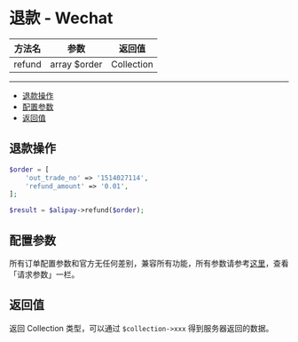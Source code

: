 # 退款 - Wechat

| 方法名 | 参数 | 返回值 |
| :---: | :---: | :---: |
| refund | array $order | Collection |

---

- [退款操作](#退款操作)
- [配置参数](#配置参数)
- [返回值](#返回值)

<a name="退款操作"></a>

## 退款操作

```PHP
$order = [
    'out_trade_no' => '1514027114',
    'refund_amount' => '0.01',
];

$result = $alipay->refund($order);
```


<a name="配置参数"></a>

## 配置参数

所有订单配置参数和官方无任何差别，兼容所有功能，所有参数请参考[这里](https://docs.open.alipay.com/api_1/alipay.trade.refund)，查看「请求参数」一栏。


<a name="返回值"></a>

## 返回值

返回 Collection 类型，可以通过 `$collection->xxx` 得到服务器返回的数据。
